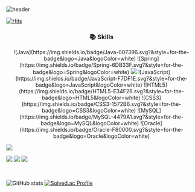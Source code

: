 

<!--
**seungeun90/seungeun90** is a ✨ _special_ ✨ repository because its `README.md` (this file) appears on your GitHub profile.

Here are some ideas to get you started:

- 🔭 I’m currently working on ...
- 🌱 I’m currently learning ...
- 👯 I’m looking to collaborate on ...
- 🤔 I’m looking for help with ...
- 💬 Ask me about ...
- 📫 How to reach me: ...
- 😄 Pronouns: ...
- ⚡ Fun fact: ...
-->

![header](https://capsule-render.vercel.app/api?type=wave&color=auto&height=150&section=header&text=BackEnd%20Developer&fontSize=40)

[![Hits](https://hits.seeyoufarm.com/api/count/incr/badge.svg?url=https%3A%2F%2Fgithub.com%2Fseungeun90&count_bg=%2379C83D&title_bg=%23555555&icon=&icon_color=%23E7E7E7&title=hits&edge_flat=false)](https://hits.seeyoufarm.com)

<h3 align="center">📚 Skills </h3>
<p align="center">
![Java](https://img.shields.io/badge/Java-007396.svg?&style=for-the-badge&logo=Java&logoColor=white)
![Spring](https://img.shields.io/badge/Spring-6DB33F.svg?&style=for-the-badge&logo=Spring&logoColor=white)
  <img src="https://img.shields.io/badge/SpringBoot-yellowgreen?style=flat-square&logo=SpringBoot&logoColor=white"/></a>
![JavaScript](https://img.shields.io/badge/JavaScript-F7DF1E.svg?&style=for-the-badge&logo=JavaScript&logoColor=white)
![HTML5](https://img.shields.io/badge/HTML5-E34F26.svg?&style=for-the-badge&logo=HTML5&logoColor=white)
![CSS3](https://img.shields.io/badge/CSS3-1572B6.svg?&style=for-the-badge&logo=CSS3&logoColor=white)
![MySQL](https://img.shields.io/badge/MySQL-4479A1.svg?&style=for-the-badge&logo=MySQL&logoColor=white)
![Oracle](https://img.shields.io/badge/Oracle-F80000.svg?&style=for-the-badge&logo=Oracle&logoColor=white)

<img src="https://img.shields.io/badge/Spring Data JPA-yellowgreen?style=flat-square&logo=SpringDataJPA&logoColor=white"/></a>
<br/>

<img src="https://img.shields.io/badge/AWS EC2-orange?style=flat-square&logo=AWS_EC2&logoColor=white"/></a> 
<img src="https://img.shields.io/badge/AWS RDS-orange?style=flat-square&logo=AWS_RDS&logoColor=white"/></a>
<img src="https://img.shields.io/badge/AWS S3-orange?style=flat-square&logo=AWS_S3&logoColor=white"/></a>


</p>

<br/>

![GitHub stats](https://github-readme-stats.vercel.app/api?username=seungeun90&show_icons=true&theme=radical)
[![Solved.ac Profile](http://mazassumnida.wtf/api/v2/generate_badge?boj=ssseung90)](https://solved.ac/ssseung90/)

